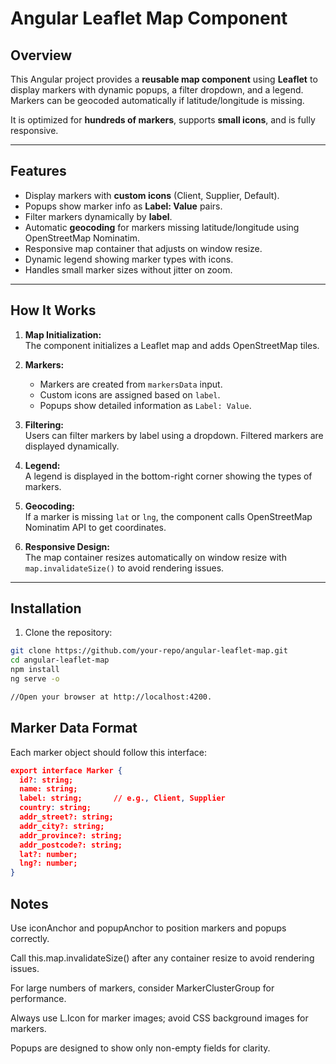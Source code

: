 # Angular Leaflet Map Component

## Overview

This Angular project provides a **reusable map component** using **Leaflet** to display markers with dynamic popups, a filter dropdown, and a legend.  
Markers can be geocoded automatically if latitude/longitude is missing.  

It is optimized for **hundreds of markers**, supports **small icons**, and is fully responsive.

---

## Features

- Display markers with **custom icons** (Client, Supplier, Default).  
- Popups show marker info as **Label: Value** pairs.  
- Filter markers dynamically by **label**.  
- Automatic **geocoding** for markers missing latitude/longitude using OpenStreetMap Nominatim.  
- Responsive map container that adjusts on window resize.  
- Dynamic legend showing marker types with icons.  
- Handles small marker sizes without jitter on zoom.  

---

## How It Works

1. **Map Initialization:**  
   The component initializes a Leaflet map and adds OpenStreetMap tiles.  

2. **Markers:**  
   - Markers are created from `markersData` input.  
   - Custom icons are assigned based on `label`.  
   - Popups show detailed information as `Label: Value`.  

3. **Filtering:**  
   Users can filter markers by label using a dropdown. Filtered markers are displayed dynamically.  

4. **Legend:**  
   A legend is displayed in the bottom-right corner showing the types of markers.  

5. **Geocoding:**  
   If a marker is missing `lat` or `lng`, the component calls OpenStreetMap Nominatim API to get coordinates.  

6. **Responsive Design:**  
   The map container resizes automatically on window resize with `map.invalidateSize()` to avoid rendering issues.  

---

## Installation

1. Clone the repository:

```bash
git clone https://github.com/your-repo/angular-leaflet-map.git
cd angular-leaflet-map
npm install
ng serve -o

//Open your browser at http://localhost:4200.

```


## Marker Data Format

Each marker object should follow this interface:

```Json
export interface Marker {
  id?: string;
  name: string;
  label: string;       // e.g., Client, Supplier
  country: string;
  addr_street?: string;
  addr_city?: string;
  addr_province?: string;
  addr_postcode?: string;
  lat?: number;
  lng?: number;
}
```


## Notes 

Use iconAnchor and popupAnchor to position markers and popups correctly.

Call this.map.invalidateSize() after any container resize to avoid rendering issues.

For large numbers of markers, consider MarkerClusterGroup for performance.

Always use L.Icon for marker images; avoid CSS background images for markers.

Popups are designed to show only non-empty fields for clarity.